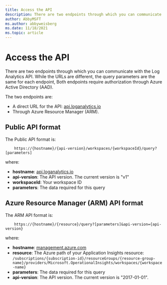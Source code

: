 ```yaml
---
title: Access the API
description: There are two endpoints through which you can communicate with the Log Analytics API.
author: AbbyMSFT
ms.author: abbyweisberg
ms.date: 11/18/2021
ms.topic: article
---
```

# Access the API

There are two endpoints through which you can communicate with the Log Analytics API. While the URLs are different, the query parameters are the same for each endpoint, Both endpoints require authorization through Azure Active Directory (AAD). 

The two endpoints are:
- A direct URL for the API: [api.loganalytics.io](https://api.loganalytics.io/)
- Through Azure Resource Manager (ARM).

## Public API format

The Public API format is:

```
    https://{hostname}/{api-version}/workspaces/{workspaceId}/query?[parameters]
```
where:
 - **hostname**: [api.loganalytics.io](https://api.loganalytics.io/)
 - **api-version**: The API version. The current version is "v1"
 - **workspaceId**: Your workspace ID
 - **parameters**: The data required for this query

## Azure Resource Manager (ARM) API format

The ARM API format is:

```
    https://{hostname}/{resource}/query?[parameters]&api-version={api-version}
```
where:

 - **hostname**: [management.azure.com](https://management.azure.com/)
 - **resource**: The Azure path of your Application Insights resource: `/subscriptions/{subscription-id}/resourceGroups/{resource-group-name}/providers/Microsoft.OperationalInsights/workspaces/{workspace-name}`
 - **parameters**: The data required for this query
 - **api-version**: The API version. The current version is "2017-01-01".